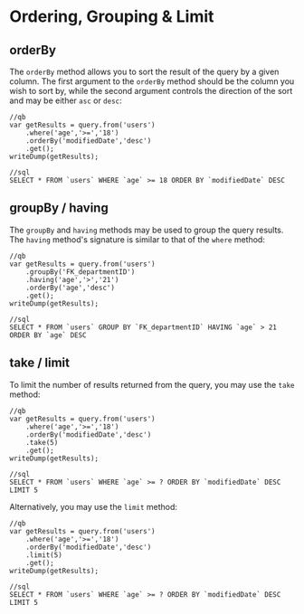# Ordering, Grouping & Limit

## orderBy

The `orderBy` method allows you to sort the result of the query by a given column. The first argument to the `orderBy` method should be the column you wish to sort by, while the second argument controls the direction of the sort and may be either `asc` or `desc`:

```text
//qb
var getResults = query.from('users')
    .where('age','>=','18')
    .orderBy('modifiedDate','desc')
    .get();
writeDump(getResults);

//sql
SELECT * FROM `users` WHERE `age` >= 18 ORDER BY `modifiedDate` DESC
```

## groupBy / having

The `groupBy` and `having` methods may be used to group the query results. The `having` method's signature is similar to that of the `where` method:

```text
//qb
var getResults = query.from('users')
    .groupBy('FK_departmentID')
    .having('age','>','21')
    .orderBy('age','desc')
    .get();
writeDump(getResults);

//sql
SELECT * FROM `users` GROUP BY `FK_departmentID` HAVING `age` > 21 ORDER BY `age` DESC
```

## take / limit

To limit the number of results returned from the query, you may use the `take` method:

```text
//qb
var getResults = query.from('users')
    .where('age','>=','18')
    .orderBy('modifiedDate','desc')
    .take(5)
    .get();
writeDump(getResults);

//sql
SELECT * FROM `users` WHERE `age` >= ? ORDER BY `modifiedDate` DESC LIMIT 5
```

Alternatively, you may use the `limit` method:

```text
//qb
var getResults = query.from('users')
    .where('age','>=','18')
    .orderBy('modifiedDate','desc')
    .limit(5)
    .get();
writeDump(getResults);

//sql
SELECT * FROM `users` WHERE `age` >= ? ORDER BY `modifiedDate` DESC LIMIT 5
```

